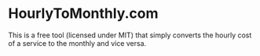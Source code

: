 # HourlyToMonthly.com
This is a free tool (licensed under MIT) that simply converts the hourly cost of a service to the monthly and vice versa. 
